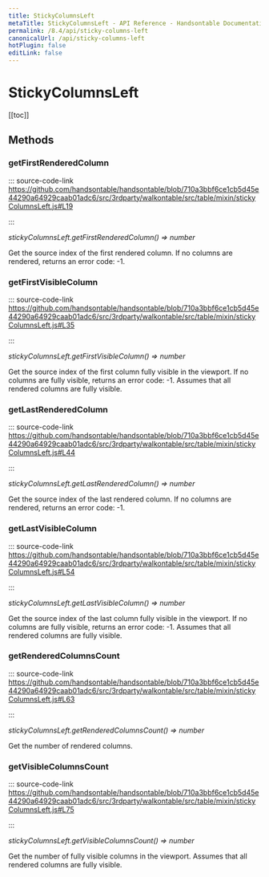 ```yaml
---
title: StickyColumnsLeft
metaTitle: StickyColumnsLeft - API Reference - Handsontable Documentation
permalink: /8.4/api/sticky-columns-left
canonicalUrl: /api/sticky-columns-left
hotPlugin: false
editLink: false
---
```


# StickyColumnsLeft

[[toc]]
## Methods

### getFirstRenderedColumn
  
::: source-code-link https://github.com/handsontable/handsontable/blob/710a3bbf6ce1cb5d45e44290a64929caab01adc6/src/3rdparty/walkontable/src/table/mixin/stickyColumnsLeft.js#L19

:::

_stickyColumnsLeft.getFirstRenderedColumn() ⇒ number_

Get the source index of the first rendered column. If no columns are rendered, returns an error code: -1.



### getFirstVisibleColumn
  
::: source-code-link https://github.com/handsontable/handsontable/blob/710a3bbf6ce1cb5d45e44290a64929caab01adc6/src/3rdparty/walkontable/src/table/mixin/stickyColumnsLeft.js#L35

:::

_stickyColumnsLeft.getFirstVisibleColumn() ⇒ number_

Get the source index of the first column fully visible in the viewport. If no columns are fully visible, returns an error code: -1.
Assumes that all rendered columns are fully visible.



### getLastRenderedColumn
  
::: source-code-link https://github.com/handsontable/handsontable/blob/710a3bbf6ce1cb5d45e44290a64929caab01adc6/src/3rdparty/walkontable/src/table/mixin/stickyColumnsLeft.js#L44

:::

_stickyColumnsLeft.getLastRenderedColumn() ⇒ number_

Get the source index of the last rendered column. If no columns are rendered, returns an error code: -1.



### getLastVisibleColumn
  
::: source-code-link https://github.com/handsontable/handsontable/blob/710a3bbf6ce1cb5d45e44290a64929caab01adc6/src/3rdparty/walkontable/src/table/mixin/stickyColumnsLeft.js#L54

:::

_stickyColumnsLeft.getLastVisibleColumn() ⇒ number_

Get the source index of the last column fully visible in the viewport. If no columns are fully visible, returns an error code: -1.
Assumes that all rendered columns are fully visible.



### getRenderedColumnsCount
  
::: source-code-link https://github.com/handsontable/handsontable/blob/710a3bbf6ce1cb5d45e44290a64929caab01adc6/src/3rdparty/walkontable/src/table/mixin/stickyColumnsLeft.js#L63

:::

_stickyColumnsLeft.getRenderedColumnsCount() ⇒ number_

Get the number of rendered columns.



### getVisibleColumnsCount
  
::: source-code-link https://github.com/handsontable/handsontable/blob/710a3bbf6ce1cb5d45e44290a64929caab01adc6/src/3rdparty/walkontable/src/table/mixin/stickyColumnsLeft.js#L75

:::

_stickyColumnsLeft.getVisibleColumnsCount() ⇒ number_

Get the number of fully visible columns in the viewport.
Assumes that all rendered columns are fully visible.


